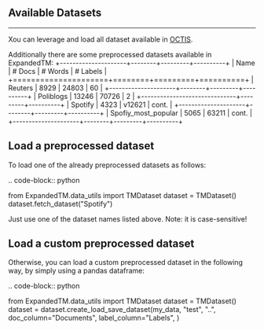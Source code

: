 ## Available Datasets
-------------------

Xou can leverage and load all dataset available in [OCTIS](https://aclanthology.org/2021.eacl-demos.31.pdf).

Additionally there are some preprocessed datasets available in ExpandedTM:
+---------------------+--------+---------+----------+
| Name                | # Docs | # Words | # Labels |
+=====================+========+=========+==========+
| Reuters             |  8929  |   24803 |       60 |
+---------------------+--------+---------+----------+
| Poliblogs           |  13246 |   70726 |        2 |
+------------------------------+---------+----------+
| Spotify             |  4323  |  v12621 |    cont. |
+---------------------+--------+---------+----------+
| Spofiy_most_popular | 5065   |   63211 |    cont. |
+---------------------+--------+---------+----------+



Load a preprocessed dataset
----------------------------

To load one of the already preprocessed datasets as follows:

.. code-block:: python

   from ExpandedTM.data_utils import TMDataset
   dataset = TMDataset()
   dataset.fetch_dataset("Spotify")

Just use one of the dataset names listed above. Note: it is case-sensitive!


Load a custom preprocessed dataset
----------------------------

Otherwise, you can load a custom preprocessed dataset in the following way, by simply using a pandas dataframe:

.. code-block:: python

   from ExpandedTM.data_utils import TMDataset
   dataset = TMDataset()
   dataset = dataset.create_load_save_dataset(my_data, "test",
        "..",
        doc_column="Documents",
        label_column="Labels",
        )

